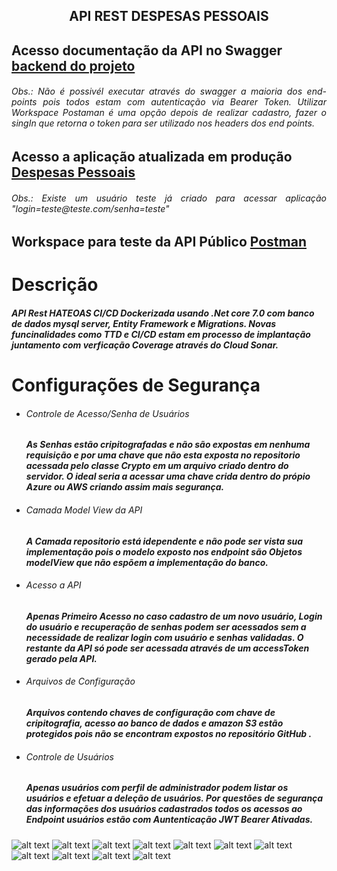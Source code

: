<h2 align="center"> 
   API REST DESPESAS PESSOAIS 
</h2>

<h2 align="left"> 
Acesso documentação da API no Swagger <a target="_blank" href="http://alexfariakof.com:42535/swagger/index.html" target="_parent" >backend do projeto</a>
      <h6 align="justify">
        Obs.: Não é possivél executar através do swagger a maioria dos end-points pois todos estam com autenticação via Bearer Token. Utilizar Workspace Postaman é uma opção depois de realizar cadastro, fazer o singIn que retorna o token para ser utilizado nos headers dos end points.
    </h6>
</h2>

<h2 align="left"> 
Acesso a aplicação atualizada em produção  <a href="http://alexfariakof.com" target="_parent" >Despesas Pessoais</a> 
    <h6 align="justify">
    Obs.: Existe um usuário teste já criado para acessar aplicação "login=teste@teste.com/senha=teste"
    </h6>        
</h2>

<h2 align="left"> 
Workspace para teste da API Público  <a href="https://www.postman.com/bold-eclipse-872793/workspace/api-despesas-pessoais" target="_blank" >Postman</a>
</h2>

# Descrição 
<h5> 
   <p>API Rest HATEOAS CI/CD Dockerizada usando .Net core 7.0 com banco de dados mysql server,  Entity Framework e Migrations. Novas funcinalidades como TTD e CI/CD estam em processo de   implantação juntamento com verficação Coverage através do Cloud Sonar.
   </p>
</h5>

# Configurações de Segurança
<h5> 
   <ul>
      <li>   
         <h6>Controle de Acesso/Senha de Usuários</h6>
            <p>As Senhas estão cripitografadas e não são expostas em nenhuma requisição e por uma chave que não esta exposta no repositorio acessada pelo classe Crypto em um arquivo criado dentro do servidor. O ideal seria a acessar uma chave crida dentro do própio Azure ou AWS criando assim mais segurança.
         </p>
      </li>
      <li>
         <h6>Camada Model View da API</h6>
            <p>A Camada repositorio está idependente e não pode ser vista sua implementação pois o modelo   exposto nos endpoint são Objetos modelView que não espõem a implementação do banco.
         </p>
      </li>
      <li>
         <h6>Acesso a API</h6>
            <p> Apenas Primeiro Acesso no caso cadastro de um novo usuário, Login do usuário e recuperação de senhas podem ser acessados sem a necessidade de realizar login com usuário e senhas validadas. O restante da API só pode ser acessada através de um accessToken gerado pela API. 
         </p>
      </li>
      <li>
         <h6>Arquivos de Configuração </h6>
            <p> Arquivos contendo chaves de configuração com chave de cripitografia,  acesso ao banco de dados e amazon S3 estão protegidos pois não se encontram expostos no repositório GitHub . 
         </p>
      </li>
      <li>
         <h6>Controle de Usuários </h6>
            <p> Apenas usuários com perfil de administrador podem listar os usuários e efetuar a deleção de usuários. Por questões de segurança das informações dos usuários cadastrados todos os acessos ao Endpoint usuários estão com Auntenticação JWT Bearer Ativadas.
         </p>
      </li>                 
 </ul>
</h5>

![alt text](https://sonarcloud.io/api/project_badges/measure?project=alexfariakof_despesas-backend-api-net-core&metric=vulnerabilities) ![alt text](https://sonarcloud.io/api/project_badges/measure?project=alexfariakof_despesas-backend-api-net-core&metric=bugs) ![alt text](https://sonarcloud.io/api/project_badges/measure?project=alexfariakof_despesas-backend-api-net-core&metric=security_rating) ![alt text](https://sonarcloud.io/api/project_badges/measure?project=alexfariakof_despesas-backend-api-net-core&metric=sqale_rating) ![alt text](https://sonarcloud.io/api/project_badges/measure?project=alexfariakof_despesas-backend-api-net-core&metric=code_smells) ![alt text](https://sonarcloud.io/api/project_badges/measure?project=alexfariakof_despesas-backend-api-net-core&metric=ncloc) ![alt text](https://sonarcloud.io/api/project_badges/measure?project=alexfariakof_despesas-backend-api-net-core&metric=coverage) ![alt text](https://sonarcloud.io/api/project_badges/measure?project=alexfariakof_despesas-backend-api-net-core&metric=sqale_index) ![alt text](https://sonarcloud.io/api/project_badges/measure?project=alexfariakof_despesas-backend-api-net-core&metric=alert_status) ![alt text](https://sonarcloud.io/api/project_badges/measure?project=alexfariakof_despesas-backend-api-net-core&metric=reliability_rating) ![alt text](https://sonarcloud.io/api/project_badges/measure?project=alexfariakof_despesas-backend-api-net-core&metric=duplicated_lines_density)
